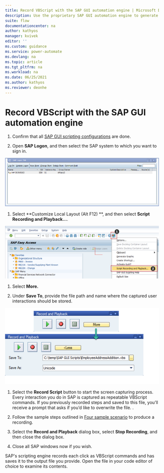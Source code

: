 ```yaml
---
title: Record VBScript with the SAP GUI automation engine | Microsoft Docs
description: Use the proprietary SAP GUI automation engine to generate VBScript output from recorded user interactions.
suite: flow
documentationcenter: na
author: kathyos
manager: kvivek
editor: ''
ms.custom: guidance
ms.service: power-automate
ms.devlang: na
ms.topic: article
ms.tgt_pltfrm: na
ms.workload: na
ms.date: 06/25/2021
ms.author: kathyos
ms.reviewer: deonhe
---
```


# Record VBScript with the SAP GUI automation engine

1.  Confirm that all [SAP GUI scripting configurations](./prerequisites.md#sap-gui-scripting-configuration) are done.

1.  Open **SAP Logon**, and then select the SAP system to which you want to sign in.

   ![Screenshot of SAP Login 760 ](media/SAP-login-760.png)

1.  Select **Customize Local Layout (Alt F12) **, and then select **Script Recording and Playback…**.

   ![Screenshot of the SAP Easy Access system ](media/SAP-easy-access-system.png)

1.  Select **More.**

1.  Under **Save To**, provide the file path and name where the captured user interactions should be stored.

   ![Screenshot of saving the recording file in the Record and Playback dialog box ](media/saving-recording-file.png)

1.  Select the **Record Script** button to start the screen capturing process. 
   Every interaction you do in SAP is captured as repeatable VBScript commands. If you previously recorded steps and saved to this file, you’ll receive a prompt that asks if you’d like to overwrite the file. .

1.  Follow the sample steps outlined in [Four sample scenario](./sample-sap-scenario.md) to produce a recording.

1.  Select the **Record and Playback** dialog box, select **Stop Recording**, and then close the dialog box.

1.  Close all SAP windows now if you wish.

SAP's scripting engine records each click as VBScript commands and has saves it to the output file you provide. Open the file in your code editor of choice to examine its contents.
